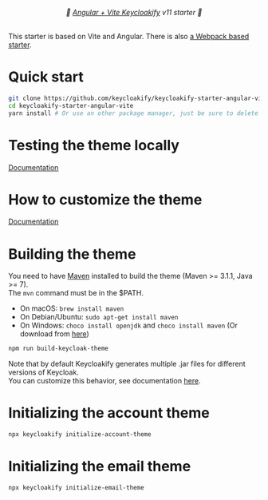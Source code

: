 <p align="center">
    <i>🚀 <a href="https://keycloakify.dev">Angular + Vite Keycloakify</a> v11 starter 🚀</i>
    <br/>
    <br/>
</p>

This starter is based on Vite and Angular. There is also [a Webpack based starter](https://github.com/keycloakify/keycloakify-starter-angular).

# Quick start

```bash
git clone https://github.com/keycloakify/keycloakify-starter-angular-vite
cd keycloakify-starter-angular-vite
yarn install # Or use an other package manager, just be sure to delete the yarn.lock if you use another package manager.
```

# Testing the theme locally

[Documentation](https://docs.keycloakify.dev/testing-your-theme)

# How to customize the theme

[Documentation](https://docs.keycloakify.dev/customization-strategies)

# Building the theme

You need to have [Maven](https://maven.apache.org/) installed to build the theme (Maven >= 3.1.1, Java >= 7).  
The `mvn` command must be in the $PATH.  

-   On macOS: `brew install maven`
-   On Debian/Ubuntu: `sudo apt-get install maven`
-   On Windows: `choco install openjdk` and `choco install maven` (Or download from [here](https://maven.apache.org/download.cgi))

```bash
npm run build-keycloak-theme
```

Note that by default Keycloakify generates multiple .jar files for different versions of Keycloak.  
You can customize this behavior, see documentation [here](https://docs.keycloakify.dev/targeting-specific-keycloak-versions).

# Initializing the account theme

```bash
npx keycloakify initialize-account-theme
```

# Initializing the email theme

```bash
npx keycloakify initialize-email-theme
```
